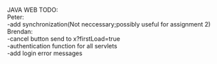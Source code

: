 JAVA WEB TODO: <br>
Peter: <br>
-add synchronization(Not neccessary;possibly useful for assignment 2) <br>
Brendan: <br>
-cancel button send to x?firstLoad=true <br>
-authentication function for all servlets <br>
-add login error messages <br>

